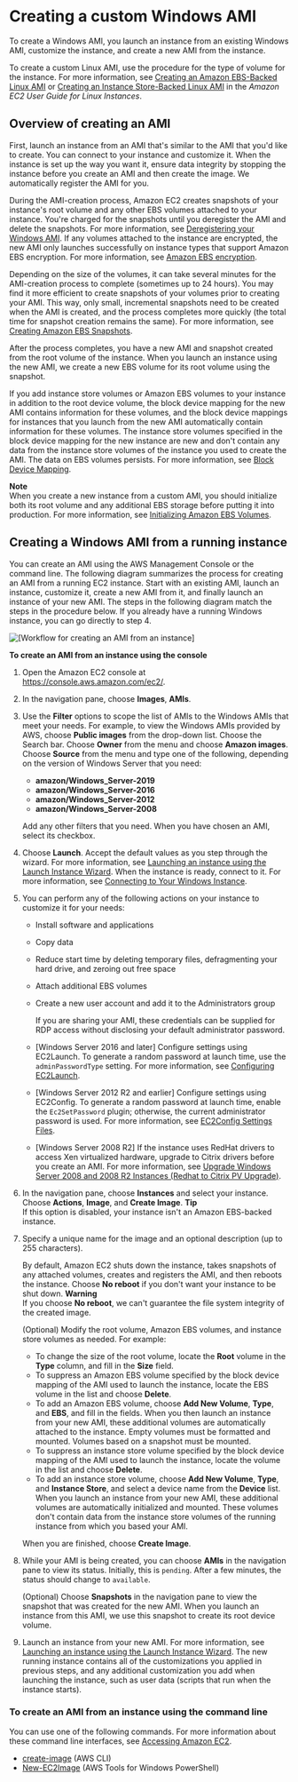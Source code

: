 # Creating a custom Windows AMI<a name="Creating_EBSbacked_WinAMI"></a>

To create a Windows AMI, you launch an instance from an existing Windows AMI, customize the instance, and create a new AMI from the instance\.

To create a custom Linux AMI, use the procedure for the type of volume for the instance\. For more information, see [Creating an Amazon EBS\-Backed Linux AMI](https://docs.aws.amazon.com/AWSEC2/latest/UserGuide/creating-an-ami-ebs.html) or [Creating an Instance Store\-Backed Linux AMI](https://docs.aws.amazon.com/AWSEC2/latest/UserGuide/creating-an-ami-instance-store.html) in the *Amazon EC2 User Guide for Linux Instances*\.

## Overview of creating an AMI<a name="process-creating-a-windows-ami-ebs"></a>

First, launch an instance from an AMI that's similar to the AMI that you'd like to create\. You can connect to your instance and customize it\. When the instance is set up the way you want it, ensure data integrity by stopping the instance before you create an AMI and then create the image\. We automatically register the AMI for you\.

During the AMI\-creation process, Amazon EC2 creates snapshots of your instance's root volume and any other EBS volumes attached to your instance\. You're charged for the snapshots until you deregister the AMI and delete the snapshots\. For more information, see [Deregistering your Windows AMI](deregister-ami.md)\. If any volumes attached to the instance are encrypted, the new AMI only launches successfully on instance types that support Amazon EBS encryption\. For more information, see [Amazon EBS encryption](EBSEncryption.md)\.

Depending on the size of the volumes, it can take several minutes for the AMI\-creation process to complete \(sometimes up to 24 hours\)\. You may find it more efficient to create snapshots of your volumes prior to creating your AMI\. This way, only small, incremental snapshots need to be created when the AMI is created, and the process completes more quickly \(the total time for snapshot creation remains the same\)\. For more information, see [Creating Amazon EBS Snapshots](ebs-creating-snapshot.md)\.

After the process completes, you have a new AMI and snapshot created from the root volume of the instance\. When you launch an instance using the new AMI, we create a new EBS volume for its root volume using the snapshot\.

If you add instance store volumes or Amazon EBS volumes to your instance in addition to the root device volume, the block device mapping for the new AMI contains information for these volumes, and the block device mappings for instances that you launch from the new AMI automatically contain information for these volumes\. The instance store volumes specified in the block device mapping for the new instance are new and don't contain any data from the instance store volumes of the instance you used to create the AMI\. The data on EBS volumes persists\. For more information, see [Block Device Mapping](block-device-mapping-concepts.md)\.

**Note**  
When you create a new instance from a custom AMI, you should initialize both its root volume and any additional EBS storage before putting it into production\. For more information, see [Initializing Amazon EBS Volumes](https://docs.aws.amazon.com/AWSEC2/latest/WindowsGuide/ebs-initialize.html)\.

## Creating a Windows AMI from a running instance<a name="how-to-create-windows-ebs-ami"></a>

You can create an AMI using the AWS Management Console or the command line\. The following diagram summarizes the process for creating an AMI from a running EC2 instance\. Start with an existing AMI, launch an instance, customize it, create a new AMI from it, and finally launch an instance of your new AMI\. The steps in the following diagram match the steps in the procedure below\. If you already have a running Windows instance, you can go directly to step 4\.

![\[Workflow for creating an AMI from an instance\]](http://docs.aws.amazon.com/AWSEC2/latest/WindowsGuide/images/running-instance.png)

**To create an AMI from an instance using the console**

1. Open the Amazon EC2 console at [https://console\.aws\.amazon\.com/ec2/](https://console.aws.amazon.com/ec2/)\.

1. In the navigation pane, choose **Images**, **AMIs**\.

1. Use the **Filter** options to scope the list of AMIs to the Windows AMIs that meet your needs\. For example, to view the Windows AMIs provided by AWS, choose **Public images** from the drop\-down list\. Choose the Search bar\. Choose **Owner** from the menu and choose **Amazon images**\. Choose **Source** from the menu and type one of the following, depending on the version of Windows Server that you need:
   + **amazon/Windows\_Server\-2019**
   + **amazon/Windows\_Server\-2016**
   + **amazon/Windows\_Server\-2012**
   + **amazon/Windows\_Server\-2008**

   Add any other filters that you need\. When you have chosen an AMI, select its checkbox\.

1. Choose **Launch**\. Accept the default values as you step through the wizard\. For more information, see [Launching an instance using the Launch Instance Wizard](launching-instance.md)\. When the instance is ready, connect to it\. For more information, see [Connecting to Your Windows Instance](connecting_to_windows_instance.md)\.

1. You can perform any of the following actions on your instance to customize it for your needs:
   + Install software and applications
   + Copy data
   + Reduce start time by deleting temporary files, defragmenting your hard drive, and zeroing out free space
   + Attach additional EBS volumes
   + Create a new user account and add it to the Administrators group

     If you are sharing your AMI, these credentials can be supplied for RDP access without disclosing your default administrator password\.
   + \[Windows Server 2016 and later\] Configure settings using EC2Launch\. To generate a random password at launch time, use the `adminPasswordType` setting\. For more information, see [Configuring EC2Launch](ec2launch.md#ec2launch-config)\.
   + \[Windows Server 2012 R2 and earlier\] Configure settings using EC2Config\. To generate a random password at launch time, enable the `Ec2SetPassword` plugin; otherwise, the current administrator password is used\. For more information, see [EC2Config Settings Files](ec2config-service.md#UsingConfigXML_WinAMI)\.
   + \[Windows Server 2008 R2\] If the instance uses RedHat drivers to access Xen virtualized hardware, upgrade to Citrix drivers before you create an AMI\. For more information, see [Upgrade Windows Server 2008 and 2008 R2 Instances \(Redhat to Citrix PV Upgrade\)](Upgrading_PV_drivers.md#win2008-citrix-upgrade)\.

1. In the navigation pane, choose **Instances** and select your instance\. Choose **Actions**, **Image**, and **Create Image**\.
**Tip**  
If this option is disabled, your instance isn't an Amazon EBS\-backed instance\.

1. Specify a unique name for the image and an optional description \(up to 255 characters\)\.

   By default, Amazon EC2 shuts down the instance, takes snapshots of any attached volumes, creates and registers the AMI, and then reboots the instance\. Choose **No reboot** if you don't want your instance to be shut down\.
**Warning**  
If you choose **No reboot**, we can't guarantee the file system integrity of the created image\.

   \(Optional\) Modify the root volume, Amazon EBS volumes, and instance store volumes as needed\. For example:
   + To change the size of the root volume, locate the **Root** volume in the **Type** column, and fill in the **Size** field\.
   + To suppress an Amazon EBS volume specified by the block device mapping of the AMI used to launch the instance, locate the EBS volume in the list and choose **Delete**\.
   + To add an Amazon EBS volume, choose **Add New Volume**, **Type**, and **EBS**, and fill in the fields\. When you then launch an instance from your new AMI, these additional volumes are automatically attached to the instance\. Empty volumes must be formatted and mounted\. Volumes based on a snapshot must be mounted\.
   + To suppress an instance store volume specified by the block device mapping of the AMI used to launch the instance, locate the volume in the list and choose **Delete**\.
   + To add an instance store volume, choose **Add New Volume**, **Type**, and **Instance Store**, and select a device name from the **Device** list\. When you launch an instance from your new AMI, these additional volumes are automatically initialized and mounted\. These volumes don't contain data from the instance store volumes of the running instance from which you based your AMI\.

   When you are finished, choose **Create Image**\.

1. While your AMI is being created, you can choose **AMIs** in the navigation pane to view its status\. Initially, this is `pending`\. After a few minutes, the status should change to `available`\.

   \(Optional\) Choose **Snapshots** in the navigation pane to view the snapshot that was created for the new AMI\. When you launch an instance from this AMI, we use this snapshot to create its root device volume\.

1. Launch an instance from your new AMI\. For more information, see [Launching an instance using the Launch Instance Wizard](launching-instance.md)\. The new running instance contains all of the customizations you applied in previous steps, and any additional customization you add when launching the instance, such as user data \(scripts that run when the instance starts\)\.

### To create an AMI from an instance using the command line<a name="create-windows-ami-cli"></a>

You can use one of the following commands\. For more information about these command line interfaces, see [Accessing Amazon EC2](concepts.md#access-ec2)\.
+ [create\-image](https://docs.aws.amazon.com/cli/latest/reference/ec2/create-image.html) \(AWS CLI\)
+ [New\-EC2Image](https://docs.aws.amazon.com/powershell/latest/reference/items/New-EC2Image.html) \(AWS Tools for Windows PowerShell\)